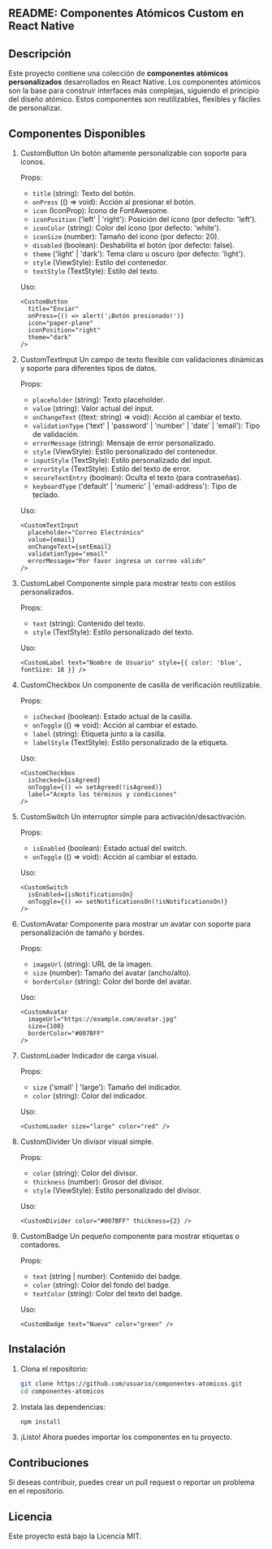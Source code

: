 
README: Componentes Atómicos Custom en React Native
---------------------------------------------------

Descripción
-----------
Este proyecto contiene una colección de **componentes atómicos personalizados** desarrollados en React Native. 
Los componentes atómicos son la base para construir interfaces más complejas, siguiendo el principio del diseño atómico. 
Estos componentes son reutilizables, flexibles y fáciles de personalizar.

Componentes Disponibles
-----------------------

1. CustomButton
   Un botón altamente personalizable con soporte para íconos.

   Props:
   - `title` (string): Texto del botón.
   - `onPress` (() => void): Acción al presionar el botón.
   - `icon` (IconProp): Ícono de FontAwesome.
   - `iconPosition` ('left' | 'right'): Posición del ícono (por defecto: 'left').
   - `iconColor` (string): Color del ícono (por defecto: 'white').
   - `iconSize` (number): Tamaño del ícono (por defecto: 20).
   - `disabled` (boolean): Deshabilita el botón (por defecto: false).
   - `theme` ('light' | 'dark'): Tema claro u oscuro (por defecto: 'light').
   - `style` (ViewStyle): Estilo del contenedor.
   - `textStyle` (TextStyle): Estilo del texto.

   Uso:
   ```tsx
   <CustomButton 
     title="Enviar" 
     onPress={() => alert('¡Botón presionado!')} 
     icon="paper-plane" 
     iconPosition="right" 
     theme="dark" 
   />
   ```

2. CustomTextInput
   Un campo de texto flexible con validaciones dinámicas y soporte para diferentes tipos de datos.

   Props:
   - `placeholder` (string): Texto placeholder.
   - `value` (string): Valor actual del input.
   - `onChangeText` ((text: string) => void): Acción al cambiar el texto.
   - `validationType` ('text' | 'password' | 'number' | 'date' | 'email'): Tipo de validación.
   - `errorMessage` (string): Mensaje de error personalizado.
   - `style` (ViewStyle): Estilo personalizado del contenedor.
   - `inputStyle` (TextStyle): Estilo personalizado del input.
   - `errorStyle` (TextStyle): Estilo del texto de error.
   - `secureTextEntry` (boolean): Oculta el texto (para contraseñas).
   - `keyboardType` ('default' | 'numeric' | 'email-address'): Tipo de teclado.

   Uso:
   ```tsx
   <CustomTextInput 
     placeholder="Correo Electrónico" 
     value={email} 
     onChangeText={setEmail} 
     validationType="email" 
     errorMessage="Por favor ingresa un correo válido" 
   />
   ```

3. CustomLabel
   Componente simple para mostrar texto con estilos personalizados.

   Props:
   - `text` (string): Contenido del texto.
   - `style` (TextStyle): Estilo personalizado del texto.

   Uso:
   ```tsx
   <CustomLabel text="Nombre de Usuario" style={{ color: 'blue', fontSize: 18 }} />
   ```

4. CustomCheckbox
   Un componente de casilla de verificación reutilizable.

   Props:
   - `isChecked` (boolean): Estado actual de la casilla.
   - `onToggle` (() => void): Acción al cambiar el estado.
   - `label` (string): Etiqueta junto a la casilla.
   - `labelStyle` (TextStyle): Estilo personalizado de la etiqueta.

   Uso:
   ```tsx
   <CustomCheckbox 
     isChecked={isAgreed} 
     onToggle={() => setAgreed(!isAgreed)} 
     label="Acepto los términos y condiciones" 
   />
   ```

5. CustomSwitch
   Un interruptor simple para activación/desactivación.

   Props:
   - `isEnabled` (boolean): Estado actual del switch.
   - `onToggle` (() => void): Acción al cambiar el estado.

   Uso:
   ```tsx
   <CustomSwitch 
     isEnabled={isNotificationsOn} 
     onToggle={() => setNotificationsOn(!isNotificationsOn)} 
   />
   ```

6. CustomAvatar
   Componente para mostrar un avatar con soporte para personalización de tamaño y bordes.

   Props:
   - `imageUrl` (string): URL de la imagen.
   - `size` (number): Tamaño del avatar (ancho/alto).
   - `borderColor` (string): Color del borde del avatar.

   Uso:
   ```tsx
   <CustomAvatar 
     imageUrl="https://example.com/avatar.jpg" 
     size={100} 
     borderColor="#007BFF" 
   />
   ```

7. CustomLoader
   Indicador de carga visual.

   Props:
   - `size` ('small' | 'large'): Tamaño del indicador.
   - `color` (string): Color del indicador.

   Uso:
   ```tsx
   <CustomLoader size="large" color="red" />
   ```

8. CustomDivider
   Un divisor visual simple.

   Props:
   - `color` (string): Color del divisor.
   - `thickness` (number): Grosor del divisor.
   - `style` (ViewStyle): Estilo personalizado del divisor.

   Uso:
   ```tsx
   <CustomDivider color="#007BFF" thickness={2} />
   ```

9. CustomBadge
   Un pequeño componente para mostrar etiquetas o contadores.

   Props:
   - `text` (string | number): Contenido del badge.
   - `color` (string): Color del fondo del badge.
   - `textColor` (string): Color del texto del badge.

   Uso:
   ```tsx
   <CustomBadge text="Nuevo" color="green" />
   ```

Instalación
-----------
1. Clona el repositorio:
   ```bash
   git clone https://github.com/usuario/componentes-atomicos.git
   cd componentes-atomicos
   ```

2. Instala las dependencias:
   ```bash
   npm install
   ```

3. ¡Listo! Ahora puedes importar los componentes en tu proyecto.

Contribuciones
--------------
Si deseas contribuir, puedes crear un pull request o reportar un problema en el repositorio.

Licencia
--------
Este proyecto está bajo la Licencia MIT.

